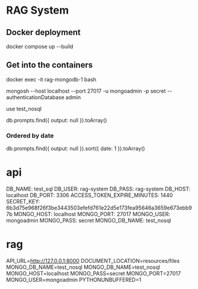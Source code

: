 # RAG System


## Docker deployment

docker compose up --build

## Get into the containers

docker exec -it rag-mongodb-1 bash

mongosh --host localhost --port 27017 -u mongoadmin -p secret --authenticationDatabase admin

use test_nosql

db.prompts.find({ output: null }).toArray()

### Ordered by date
db.prompts.find({ output: null }).sort({ date: 1 }).toArray()




# api

DB_NAME: test_sql
DB_USER: rag-system
DB_PASS: rag-system
DB_HOST: localhost
DB_PORT: 3306
ACCESS_TOKEN_EXPIRE_MINUTES: 1440
SECRET_KEY: 6b3d75e968f26f3be3443503efefd761e22d5e173fea95646a3659e673ebb97b
MONGO_HOST: localhost
MONGO_PORT: 27017
MONGO_USER: mongoadmin
MONGO_PASS: secret
MONGO_DB_NAME: test_nosql
      
      

# rag
      
API_URL=http://127.0.0.1:8000
DOCUMENT_LOCATION=resources/files
MONGO_DB_NAME=test_nosql
MONGO_DB_NAME=test_nosql
MONGO_HOST=localhost
MONGO_PASS=secret
MONGO_PORT=27017
MONGO_USER=mongoadmin
PYTHONUNBUFFERED=1